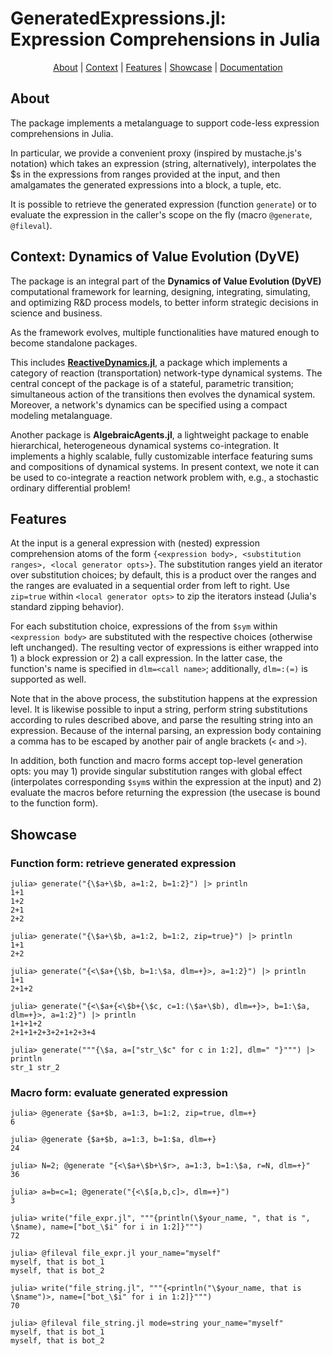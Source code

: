 # GeneratedExpressions.jl: <br> Expression Comprehensions in Julia

<p align="center">
  <a href="#about">About</a> |
  <a href="#context-reactivedynamics">Context</a> |
  <a href="#features">Features</a> |
  <a href="#showcase">Showcase</a> |
  <a href="https://merck.github.io/GeneratedExpressions.jl/">Documentation</a>
</p>

## About

The package implements a metalanguage to support code-less expression comprehensions in Julia. 

In particular, we provide a convenient proxy (inspired by mustache.js's notation) which takes an expression (string, alternatively), interpolates the $s in the expressions from ranges provided at the input, and then amalgamates the generated expressions into a block, a tuple, etc. 

It is possible to retrieve the generated expression (function `generate`) or to evaluate the expression in the caller's scope on the fly (macro `@generate`, `@fileval`).

## Context: Dynamics of Value Evolution (DyVE)
 
The package is an integral part of the **Dynamics of Value Evolution (DyVE)** computational framework for learning, designing, integrating, simulating, and optimizing R&D process models, to better inform strategic decisions in science and business.
 
As the framework evolves, multiple functionalities have matured enough to become standalone packages.
 
This includes **[ReactiveDynamics.jl](https://github.com/Merck/ReactiveDynamics.jl)**, a package which implements a category of reaction (transportation) network-type dynamical systems. The central concept of the package is of a stateful, parametric transition; simultaneous action of the transitions then evolves the dynamical system. Moreover, a network's dynamics can be specified using a compact modeling metalanguage.
 
Another package is **AlgebraicAgents.jl**, a lightweight package to enable hierarchical, heterogeneous dynamical systems co-integration. It implements a highly scalable, fully customizable interface featuring sums and compositions of dynamical systems. In present context, we note it can be used to co-integrate a reaction network problem with, e.g., a stochastic ordinary differential problem!

## Features

At the input is a general expression with (nested) expression comprehension atoms of the form `{<expression body>, <substitution ranges>, <local generator opts>}`. The substitution ranges yield an iterator over substitution choices; by default, this is a product over the ranges and the ranges are evaluated in a sequential order from left to right. Use `zip=true` within `<local generator opts>` to zip the iterators instead (Julia's standard zipping behavior).

For each substitution choice, expressions of the from `$sym` within `<expression body>` are substituted with the respective choices (otherwise left unchanged). The resulting vector of expressions is either wrapped into 1) a block expression or 2) a call expression. In the latter case, the function's name is specified in `dlm=<call name>`; additionally, `dlm=:(=)` is supported as well.

Note that in the above process, the substitution happens at the expression level. It is likewise possible to input a string, perform string substitutions according to rules described above, and parse the resulting string into an expression. Because of the internal parsing, an expression body containing a comma has to be escaped by another pair of angle brackets (`<` and `>`).

In addition, both function and macro forms accept top-level generation opts: you may 1) provide singular substitution ranges with global effect (interpolates corresponding `$sym`s within the expression at the input) and 2) evaluate the macros before returning the expression (the usecase is bound to the function form).

## Showcase

### Function form: retrieve generated expression


```julia-repl
julia> generate("{\$a+\$b, a=1:2, b=1:2}") |> println
1+1
1+2
2+1
2+2
```


```julia-repl
julia> generate("{\$a+\$b, a=1:2, b=1:2, zip=true}") |> println
1+1
2+2
```


```julia-repl
julia> generate("{<\$a+{\$b, b=1:\$a, dlm=+}>, a=1:2}") |> println
1+1
2+1+2
```


```julia-repl
julia> generate("{<\$a+{<\$b+{\$c, c=1:(\$a+\$b), dlm=+}>, b=1:\$a, dlm=+}>, a=1:2}") |> println
1+1+1+2
2+1+1+2+3+2+1+2+3+4
```


```julia-repl
julia> generate("""{\$a, a=["str_\$c" for c in 1:2], dlm=" "}""") |> println
str_1 str_2
```

### Macro form: evaluate generated expression


```julia-repl
julia> @generate {$a+$b, a=1:3, b=1:2, zip=true, dlm=+}
6
```


```julia-repl
julia> @generate {$a+$b, a=1:3, b=1:$a, dlm=+}
24
```


```julia-repl
julia> N=2; @generate "{<\$a+\$b+\$r>, a=1:3, b=1:\$a, r=N, dlm=+}"
36
```


```julia-repl
julia> a=b=c=1; @generate("{<\$[a,b,c]>, dlm=+}")
3
```


```julia-repl
julia> write("file_expr.jl", """{println(\$your_name, ", that is ", \$name), name=["bot_\$i" for i in 1:2]}""")
72

julia> @fileval file_expr.jl your_name="myself"
myself, that is bot_1
myself, that is bot_2
```


```julia-repl
julia> write("file_string.jl", """{<println("\$your_name, that is \$name")>, name=["bot_\$i" for i in 1:2]}""")
70

julia> @fileval file_string.jl mode=string your_name="myself"
myself, that is bot_1
myself, that is bot_2
```

